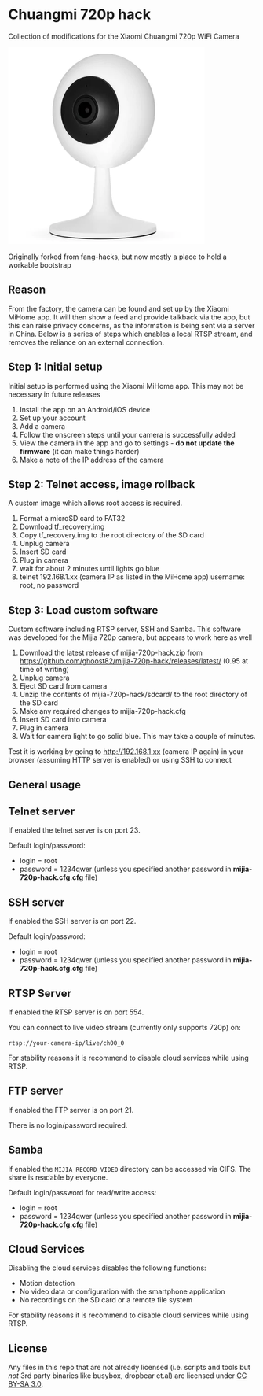 # Chuangmi 720p hack

Collection of modifications for the Xiaomi Chuangmi 720p WiFi Camera

![Chuamngmi Camera](chuangmi.jpg?raw=true "Chuangmi 720P camera")

Originally forked from fang-hacks, but now mostly a place to hold a workable bootstrap

## Reason

From the factory, the camera can be found and set up by the Xiaomi MiHome app. It will then show a feed and provide talkback via the app, but this can raise privacy concerns, as the information is being sent via a server in China. Below is a series of steps which enables a local RTSP stream, and removes the reliance on an external connection.

## Step 1: Initial setup

Initial setup is performed using the Xiaomi MiHome app. This may not be necessary in future releases

1. Install the app on an Android/iOS device
2. Set up your account
3. Add a camera
4. Follow the onscreen steps until your camera is successfully added
5. View the camera in the app and go to settings - **do not update the firmware** (it can make things harder)
6. Make a note of the IP address of the camera

## Step 2: Telnet access, image rollback

A custom image which allows root access is required.

1. Format a microSD card to FAT32
2. Download tf_recovery.img
3. Copy tf_recovery.img to the root directory of the SD card
4. Unplug camera
5. Insert SD card
6. Plug in camera
7. wait for about 2 minutes until lights go blue
8. telnet 192.168.1.xx (camera IP as listed in the MiHome app) username: root, no password

## Step 3: Load custom software

Custom software including RTSP server, SSH and Samba. This software was developed for the Mijia 720p camera, but appears to work here as well

1. Download the latest release of mijia-720p-hack.zip from https://github.com/ghoost82/mijia-720p-hack/releases/latest/ (0.95 at time of writing)
2. Unplug camera
3. Eject SD card from camera
4. Unzip the contents of mijia-720p-hack/sdcard/ to the root directory of the SD card
5. Make any required changes to mijia-720p-hack.cfg
5. Insert SD card into camera
6. Plug in camera
7. Wait for camera light to go solid blue. This may take a couple of minutes.

Test it is working by going to http://192.168.1.xx (camera IP again) in your browser (assuming HTTP server is enabled) or using SSH to connect


## General usage

Telnet server
-------------

If enabled the telnet server is on port 23.

Default login/password:

* login = root
* password = 1234qwer (unless you specified another password in **mijia-720p-hack.cfg.cfg** file)

SSH server
----------

If enabled the SSH server is on port 22.

Default login/password:

* login = root
* password = 1234qwer (unless you specified another password in **mijia-720p-hack.cfg.cfg** file)

RTSP Server
-----------

If enabled the RTSP server is on port 554.

You can connect to live video stream (currently only supports 720p) on:

`rtsp://your-camera-ip/live/ch00_0`

For stability reasons it is recommend to disable cloud services while using RTSP.

FTP server
----------

If enabled the FTP server is on port 21.

There is no login/password required.

Samba
-----

If enabled the `MIJIA_RECORD_VIDEO` directory can be accessed via CIFS.
The share is readable by everyone.

Default login/password for read/write access:
* login = root
* password = 1234qwer (unless you specified another password in **mijia-720p-hack.cfg.cfg** file)


Cloud Services
--------------

Disabling the cloud services disables the following functions:

* Motion detection
* No video data or configuration with the smartphone application
* No recordings on the SD card or a remote file system

For stability reasons it is recommend to disable cloud services while using RTSP.

## License
Any files in this repo that are not already licensed (i.e. scripts and tools but *not* 3rd party binaries like busybox, dropbear et.al) are licensed under [CC BY-SA 3.0](https://creativecommons.org/licenses/by-sa/3.0/).

